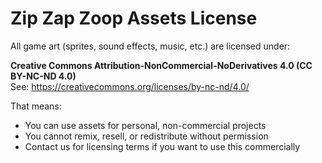 # Zip Zap Zoop Assets License

All game art (sprites, sound effects, music, etc.) are licensed under:

**Creative Commons Attribution-NonCommercial-NoDerivatives 4.0 (CC BY-NC-ND 4.0)**  
See: https://creativecommons.org/licenses/by-nc-nd/4.0/

That means:
- You can use assets for personal, non-commercial projects
- You cannot remix, resell, or redistribute without permission
- Contact us for licensing terms if you want to use this commercially
